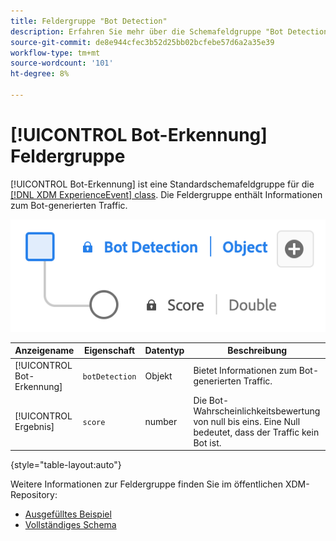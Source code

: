 ```yaml
---
title: Feldergruppe "Bot Detection"
description: Erfahren Sie mehr über die Schemafeldgruppe "Bot Detection"(XDM).
source-git-commit: de8e944cfec3b52d25bb02bcfebe57d6a2a35e39
workflow-type: tm+mt
source-wordcount: '101'
ht-degree: 8%

---
```


# [!UICONTROL Bot-Erkennung] Feldergruppe

[!UICONTROL Bot-Erkennung] ist eine Standardschemafeldgruppe für die [[!DNL XDM ExperienceEvent] class](../../classes/experienceevent.md). Die Feldergruppe enthält Informationen zum Bot-generierten Traffic.

![Ein Diagramm des [!UICONTROL Bot-Erkennung] Feldergruppe.](../../images/field-groups/bot-detection-information.png)

| Anzeigename | Eigenschaft | Datentyp | Beschreibung |
|----------------------------|-----------------|-----------|---------------------------------------------------------|
| [!UICONTROL Bot-Erkennung] | `botDetection` | Objekt | Bietet Informationen zum Bot-generierten Traffic. |
| [!UICONTROL Ergebnis] | `score` | number | Die Bot-Wahrscheinlichkeitsbewertung von null bis eins. Eine Null bedeutet, dass der Traffic kein Bot ist. |

{style="table-layout:auto"}

Weitere Informationen zur Feldergruppe finden Sie im öffentlichen XDM-Repository:

* [Ausgefülltes Beispiel](https://github.com/adobe/xdm/blob/master/components/fieldgroups/experience-event/experienceevent-bot-detection.example.1.json)
* [Vollständiges Schema](https://github.com/adobe/xdm/blob/master/components/fieldgroups/experience-event/experienceevent-bot-detection.schema.json)


